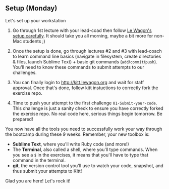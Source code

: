 ## Setup (Monday)

Let's set up your workstation

1. Go through 1st lecture with your lead-coad then follow [Le Wagon's setup carefully](https://github.com/lewagon/setup). It should take you all morning, maybe a bit more for non-Mac students ;)

2. Once the setup is done, go through lectures #2 and #3 with lead-coach to learn command line basics (navigate in filesystem, create directories & files, launch Sublime Text) + basic git commands (`add`/`commit`/`push`). You'll need to know these commands to submit attempts to our challenges.

3. You can finally login to http://kitt.lewagon.org and wait for staff approval. Once that's done, follow kitt instuctions to correctly fork the exercise repo.

4. Time to push your attempt to the first challenge `01-Submit-your-code`. This challenge is just a sanity check to ensure you have correctly forked the exercise repo. No real code here, serious things begin tomorrow. Be prepared!

You now have all the tools you need to successfully work your way through the bootcamp during these 9 weeks. Remember, your new toolbox is:

- **Sublime Text**, where you'll write Ruby code (and more!)
- The **Terminal**, also called a shell, where you'll type commands. When you see a `$` in the exercises, it means that you'll have to type that command in the terminal.
- **git**, the version control tool you'll use to watch your code, snapshot, and thus submit your attempts to Kitt!

Glad you are here! Let's rock it!

